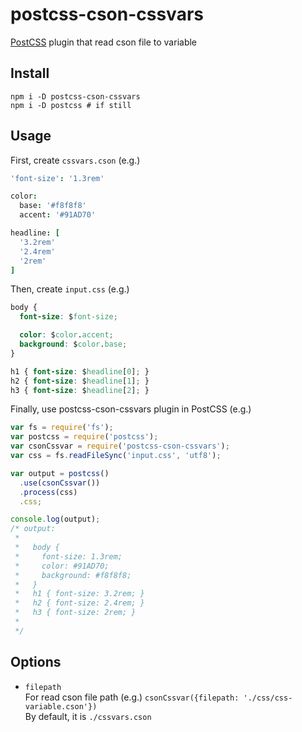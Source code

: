 # postcss-cson-cssvars

[PostCSS](https://github.com/postcss/postcss) plugin that read cson file to variable


## Install

```
npm i -D postcss-cson-cssvars
npm i -D postcss # if still
```

## Usage

First, create `cssvars.cson`
(e.g.)
```cson
'font-size': '1.3rem'

color:
  base: '#f8f8f8'
  accent: '#91AD70'

headline: [
  '3.2rem'
  '2.4rem'
  '2rem'
]

```

Then, create `input.css`
(e.g.)
```css
body {
  font-size: $font-size;

  color: $color.accent;
  background: $color.base;
}

h1 { font-size: $headline[0]; }
h2 { font-size: $headline[1]; }
h3 { font-size: $headline[2]; }

```

Finally, use postcss-cson-cssvars plugin in PostCSS
(e.g.)
```javascript
var fs = require('fs');
var postcss = require('postcss');
var csonCssvar = require('postcss-cson-cssvars');
var css = fs.readFileSync('input.css', 'utf8');

var output = postcss()
  .use(csonCssvar())
  .process(css)
  .css;

console.log(output);
/* output:
 *
 *   body {
 *     font-size: 1.3rem;
 *     color: #91AD70;
 *     background: #f8f8f8;
 *   }
 *   h1 { font-size: 3.2rem; }
 *   h2 { font-size: 2.4rem; }
 *   h3 { font-size: 2rem; }
 *
 */
```

## Options

- `filepath`  
  For read cson file path (e.g.) `csonCssvar({filepath: './css/css-variable.cson'})`  
  By default, it is `./cssvars.cson`

